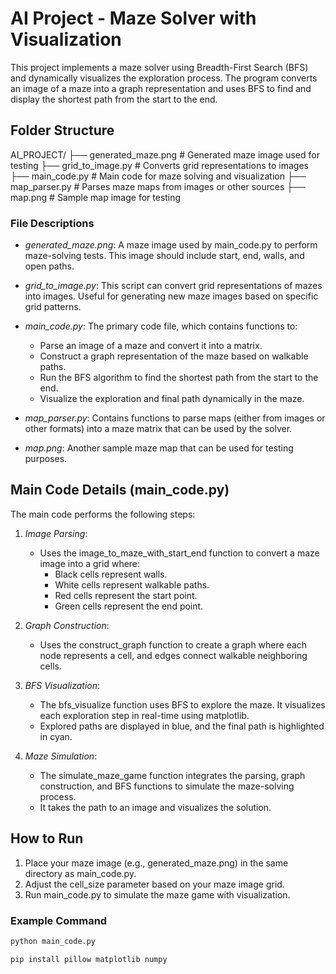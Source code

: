 # AI Project - Maze Solver with Visualization

This project implements a maze solver using Breadth-First Search (BFS) and dynamically visualizes the exploration process. The program converts an image of a maze into a graph representation and uses BFS to find and display the shortest path from the start to the end.

## Folder Structure

AI_PROJECT/ ├── generated_maze.png # Generated maze image used for testing ├── grid_to_image.py # Converts grid representations to images ├── main_code.py # Main code for maze solving and visualization ├── map_parser.py # Parses maze maps from images or other sources ├── map.png # Sample map image for testing

### File Descriptions

- *generated_maze.png*: A maze image used by main_code.py to perform maze-solving tests. This image should include start, end, walls, and open paths.

- *grid_to_image.py*: This script can convert grid representations of mazes into images. Useful for generating new maze images based on specific grid patterns.

- *main_code.py*: The primary code file, which contains functions to:
  - Parse an image of a maze and convert it into a matrix.
  - Construct a graph representation of the maze based on walkable paths.
  - Run the BFS algorithm to find the shortest path from the start to the end.
  - Visualize the exploration and final path dynamically in the maze.

- *map_parser.py*: Contains functions to parse maps (either from images or other formats) into a maze matrix that can be used by the solver.

- *map.png*: Another sample maze map that can be used for testing purposes.

## Main Code Details (main_code.py)

The main code performs the following steps:

1. *Image Parsing*:
   - Uses the image_to_maze_with_start_end function to convert a maze image into a grid where:
     - Black cells represent walls.
     - White cells represent walkable paths.
     - Red cells represent the start point.
     - Green cells represent the end point.

2. *Graph Construction*:
   - Uses the construct_graph function to create a graph where each node represents a cell, and edges connect walkable neighboring cells.

3. *BFS Visualization*:
   - The bfs_visualize function uses BFS to explore the maze. It visualizes each exploration step in real-time using matplotlib. 
   - Explored paths are displayed in blue, and the final path is highlighted in cyan.

4. *Maze Simulation*:
   - The simulate_maze_game function integrates the parsing, graph construction, and BFS functions to simulate the maze-solving process.
   - It takes the path to an image and visualizes the solution.

## How to Run

1. Place your maze image (e.g., generated_maze.png) in the same directory as main_code.py.
2. Adjust the cell_size parameter based on your maze image grid.
3. Run main_code.py to simulate the maze game with visualization.

### Example Command

```bash
python main_code.py

pip install pillow matplotlib numpy
